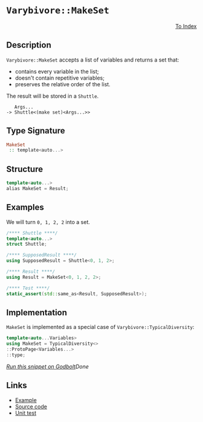 <!-- Copyright 2024 Feng Mofan
SPDX-License-Identifier: Apache-2.0 -->

# `Varybivore::MakeSet`

<p style='text-align: right;'><a href="../../../facilities/metafunctions.md#varybivore-make-set">To Index</a></p>

## Description

`Varybivore::MakeSet` accepts a list of variables and returns a set that:

- contains every variable in the list;
- doesn't contain repetitive variables;
- preserves the relative order of the list.

The result will be stored in a `Shuttle`.

<pre><code>   Args...
-> Shuttle&lt;(make set)&lt;Args...&gt;&gt;</code></pre>

## Type Signature

```Haskell
MakeSet
 :: template<auto...>
```

## Structure

```C++
template<auto...>
alias MakeSet = Result;
```

## Examples

We will turn `0, 1, 2, 2` into a set.

```C++
/**** Shuttle ****/
template<auto...>
struct Shuttle;

/**** SupposedResult ****/
using SupposedResult = Shuttle<0, 1, 2>;

/**** Result ****/
using Result = MakeSet<0, 1, 2, 2>;

/**** Test ****/
static_assert(std::same_as<Result, SupposedResult>);
```

## Implementation

`MakeSet` is implemented as a special case of `Varybivore::TypicalDiversity`:

```C++
template<auto...Variables>
using MakeSet = TypicalDiversity<>
::ProtoPage<Variables...>
::type;
```

[*Run this snippet on Godbolt*](https://godbolt.org/#z:OYLghAFBqd5QCxAYwPYBMCmBRdBLAF1QCcAaPECAMzwBtMA7AQwFtMQByARg9KtQYEAysib0QXACx8BBAKoBnTAAUAHpwAMvAFYTStJg1DIApACYAQuYukl9ZATwDKjdAGFUtAK4sGIAKwAzKSuADJ4DJgAcj4ARpjEIADs0gAOqAqETgwe3r4BwemZjgLhkTEs8Ykptpj2JQxCBEzEBLk%2BfkG19dlNLQRl0XEJydIKza3t%2BV3j/YMVVaMAlLaoXsTI7BwA9ABU%2BweHR8e72yYaAIJ7BwDUACKYqa6MyHiYCjeHZ5fXJ39H3wu5yBZkCEWQ3iwNxMgTcBAAnk8APoEYhMQgKGHYYHA367G5CBBeAgEeifA6AgiYFipAxUmFuJjE1AAOjZWOB42IXgcBKJJPoMKsl1xhxuADUmPDyftKdTaUx6bCmUQJS08ExYoLAtjLlyeQQ1fCcUkLDdZo5kDc0AxxphVKliDcVagbgA3MReTDQ02S4garWYExJO5Cn2hwLCoE/MUAFUReFEtDueDdCUI0q%2BwKpNLpQeVzLZLIAkrang5MOg/QH6JidZzUQabvHUomxCm08RivCQDdUl4tYmjQzSwpy1Sq%2BrNbWsUWTVHttsbgAlTDIdaZNM3RlKEDAm4Hm45hVKxnMm6j8cRYDV6eYUjOwts1fjW%2BBuu6i6H82N3nKYioEQyhMMAQaXN%2BwZRt%2B35eJkRhHoi3owncP7oCAKACPgDRiPu0EHgyuF4d%2B4xoSAeAKEisRMEoSKoFQDKSsasKXmujhGG%2B2rYA%2BLZtsmqYJN2WLoR63j3tC4FEd%2BPFJh2AkZg%2BhGSc2CYyfxXYZiOZasZWHHvEWD4sQ4166RyEl4UJIAIk86HHnmNz/oBqDAaBDIvgQukKHOOo2YhQqKcGEZRriS4WNR3o7uwim2Yq%2BZnqqhlsTeU6BqZX6Hvqf4AUBIGxQlxnJZx/mmopMFwcACFPNCgQoSR6E2lh2Q4WZ0EEc1km1WRFFUTRdEMVKmljqx%2BX%2BneWLcSp7ZqYJ3kgCJXoKW1RGEsSpK5VpFaTiN75eVx4lpUpfIrdqbgJTpBV6WyBnrYlJn1ot%2BEzVZ%2BZQYeAV%2BSKzXRaeLpFh5qWlde9k5VVKEOdlLmwh5O3vUCIYw6K/yI1mMa3MWubUowzQNDKpwI0jSOAtm8p5gyP1sn9d0XLBgMALJMAA1pgQiYIayHKa2qmdtNbipehYNOTlfVbbW0OXD5Tzwyj%2BMUnj%2BLYKorC0t6yNXNLKs4qC4KQkhsI2psqQEB%2BOJS/iy0CsrMuXF9sVkyyqUZYaZurZLqu3EIXipEUlYvl4tCGir1Pwe7nsZN77y%2B6z1WHebDIaA%2BXAPmYHKRsbrv7Cu4d%2BzjgKB%2BVPtZ2zdOM8zBCx/HieJ8nQUm827z%2B5bFwWomSLUUorQQB1CisJgLd1m4%2BcEA%2Bwde%2BgA9YksQocCstCcP4vB%2BBwWikKgnA85Y1jmmsGxIaCPCkAQmhTys9MBJILIaAAHGYZgAJw31w/iXxfXBJDUM8cJIvAsBIGhxwvS8rw4LwBQIA44H0XlPUgcBYAwEQCANYBB%2ByDwoBANANI6AJCiN3TgqgL4ADYAC0eDJA3GAMgK0UgWRmF4JWQgJA8BoQTvwQQIgxDsCkDIQQigVDqAgaQXQCcADuaJUicB4NPWe89D7L04AAeWJEgm4dEbi4MIcQ0h5CbiULMDcCAHh0H0CdOYQIXAli8HAVoFYEAkBoNbIY8glBbEYMSMAKQZg%2BB0CpF2SgsRpGxAiC0Hs3BeD%2BOYMQeEsjYjaFYmI3gaC2CCFkQwWgQSl5YFiF4YAjJaC0BAcE0gWAWCGGAOIPh%2BBiBDTTHkpe9o1zEi2HvCIVJ35L1oHgWIaJwkeCwNI1EeBv75M7LEUODwilGDaUYQ%2BKwqAGGAAocUbxBGyKeAvPezDhBJnYdIdZ3C1DSIEfoYpKBrDWH0O0kBkAVioANtkPJBCSLIVMOvSwZgAGdn9FgC5EAVh2CGs4CArgph%2BATmECIQxKgjATkULIAggV6GhQ0eYwxEgJ1%2BUZAQfRJieA6HoNFDRMUDDBQsSFtgJhtGxfkVFZKkUQpRT8remwJASI4HPUg/9eCAJUfgohJCyEULPjoiAuA6FGN3mY/eUyVgIEwEwLAiRvmkBPpIQILIb6BBSBoSQZhJB4N/v4PBN99CcE/qQb%2BJiWR4K4Hgi%2BN9n54P8JIB%2Baq8FsukYA4BoCJUQKsbA6x8CFHEgcag1ABjMHYI4C0FgbokgEKYNaAw8EuA3xZFwc%2BNCsL0MYZwjZbCJDbNkLs3hS9dDuOEUwURwTmWsvZTIjg8jEHEiUVQLlaiSEQmKVo5NqaNC6P0XYhI0JQRmHFRYyBfqnH2JQROkY7ajBJq4HHGgfsBI%2BL8QE8JsTSChMCZE6JDhN3xMxkklJ0j0mZOybkzdhTimlLSXgCpRkqnSNqeuKkm6ml1GkW0jpgTulbCXn0gZe8hkjOpDe68Uy%2BCzPmYs5ZjBN3rNYeIDhOylB7L4SWw5kynlWEsGc2IXyrk3IEHch51UcPWFeRy95DD3jwB%2BXUP5fgAUMHcBS4FIRWM0sWFCjIMKcjsfhXxxFRLkW4sY%2BixoZK4Wook/i6lonaW4uk4JqlcxFM8fpesRlpijUsqkXwzlqieXxo7UmlN59dHCqIKKkxI7JWkGlbKkYCr34mrNcmzVSR/A31foELVOrHWusM5wD1YDIPQLgQgpBQbp3ECwWwTgkb1EsAUG6K0bpzN5nGOmkVDC9CIc2Xm7Nhb9kgGCGWit4i9PVrdXIgNhplGqBS2ljLWWYrjF7SG/ttnAj2e9VAmx3XnGxeG4Y2ayBPZIkyzfJE2WCBIma9szxK6IC%2BL4dujd%2BTNsRKiTE/Jh7EnJNSbwM9WSxCXvyde8Z/7Tv3sqXRvhL76nvsEJ%2Bvh37Onwj/b0/0QHeAgaUKM8DkyBszJAjBzASyVkIdkEhrZJW0NFp0OVrDxgTl4e/YR5exHbScG2LVCjLy3kJA%2BXRy53QmMuFYzJzj6BuMkoRdkWnTPSgaZJXi3oKm8gcc5xihT5QxNqaxTz5T6nBdKd0woBl7Cq0GYAZwFRLX0vuna1STrQqM22dMeYhzTm5WUGZe5kAt8WSBECP4R%2Bjrf7m6SNa4LCugG2E9aOpYx8QCSH8Kql%2BSRf4X0kPfLgV8zAuvfoEeXHLQtesscy6hDvI9O9dysLm2QPdAA%3D%3D%3D)$Done$

## Links

- [Example](../../../code/facilities/metafunctions/varybivore/make_set/implementation.hpp)
- [Source code](../../../../conceptrodon/descend/descend/varybivore/make_set.hpp)
- [Unit test](../../../../tests/unit/metafunctions/varybivore/make_set.test.hpp)
